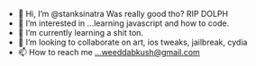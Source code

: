 - 👋 Hi, I’m @stanksinatra Was really good tho? RIP DOLPH
- 👀 I’m interested in ...learning javascript and how to code.
- 🌱 I’m currently learning a shit ton.
- 💞️ I’m looking to collaborate on art, ios tweaks, jailbreak, cydia
- 📫 How to reach me ...weeddabkush@gmail.com

<!---
stanksinatra/stanksinatra is a ✨ special ✨ repository because its `README.md` (this file) appears on your GitHub profile.
You can click the Preview link to take a look at your changes.
--->
